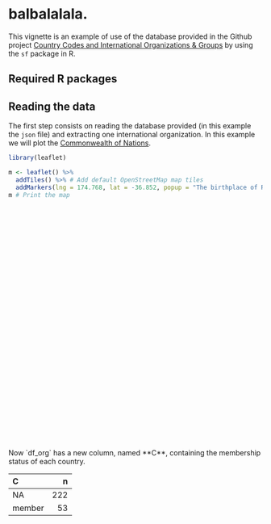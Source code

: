 balbalalala.
================

This vignette is an example of use of the database provided in the Github project [Country Codes and International Organizations & Groups](https://dieghernan.github.io/projects/countrycodes/) by using the `sf` package in R.

Required R packages
-------------------

Reading the data
----------------

The first step consists on reading the database provided (in this example the `json` file) and extracting one international organization. In this example we will plot the [Commonwealth of Nations](https://en.wikipedia.org/wiki/Commonwealth_of_Nations).

``` r
library(leaflet)

m <- leaflet() %>%
  addTiles() %>% # Add default OpenStreetMap map tiles
  addMarkers(lng = 174.768, lat = -36.852, popup = "The birthplace of R")
m # Print the map
```

<!--html_preserve-->
<div id="htmlwidget-e8e0d117b1e85136406f" style="width:672px;height:480px;" class="leaflet html-widget"></div>
<script type="application/json" data-for="htmlwidget-e8e0d117b1e85136406f">{"x":{"options":{"crs":{"crsClass":"L.CRS.EPSG3857","code":null,"proj4def":null,"projectedBounds":null,"options":{}}},"calls":[{"method":"addTiles","args":["//{s}.tile.openstreetmap.org/{z}/{x}/{y}.png",null,null,{"minZoom":0,"maxZoom":18,"tileSize":256,"subdomains":"abc","errorTileUrl":"","tms":false,"noWrap":false,"zoomOffset":0,"zoomReverse":false,"opacity":1,"zIndex":1,"detectRetina":false,"attribution":"&copy; <a href=\"http://openstreetmap.org\">OpenStreetMap<\/a> contributors, <a href=\"http://creativecommons.org/licenses/by-sa/2.0/\">CC-BY-SA<\/a>"}]},{"method":"addMarkers","args":[-36.852,174.768,null,null,null,{"interactive":true,"draggable":false,"keyboard":true,"title":"","alt":"","zIndexOffset":0,"opacity":1,"riseOnHover":false,"riseOffset":250},"The birthplace of R",null,null,null,null,{"interactive":false,"permanent":false,"direction":"auto","opacity":1,"offset":[0,0],"textsize":"10px","textOnly":false,"className":"","sticky":true},null]}],"limits":{"lat":[-36.852,-36.852],"lng":[174.768,174.768]}},"evals":[],"jsHooks":[]}</script>
<!--/html_preserve-->
Now `df_org` has a new column, named **C**, containing the membership status of each country.

| C      |    n|
|:-------|----:|
| NA     |  222|
| member |   53|
